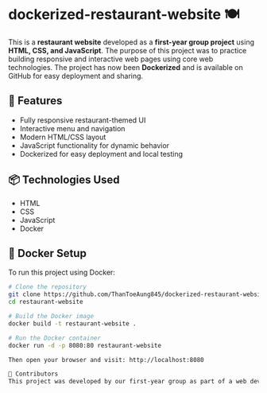 # dockerized-restaurant-website 🍽️

This is a **restaurant website** developed as a **first-year group project** using **HTML, CSS, and JavaScript**. The purpose of this project was to practice building responsive and interactive web pages using core web technologies. The project has now been **Dockerized** and is available on GitHub for easy deployment and sharing.

## 🚀 Features

- Fully responsive restaurant-themed UI
- Interactive menu and navigation
- Modern HTML/CSS layout
- JavaScript functionality for dynamic behavior
- Dockerized for easy deployment and local testing

## 📦 Technologies Used

- HTML
- CSS
- JavaScript 
- Docker

## 🐳 Docker Setup

To run this project using Docker:

```bash
# Clone the repository
git clone https://github.com/ThanToeAung845/dockerized-restaurant-website.git
cd restaurant-website

# Build the Docker image
docker build -t restaurant-website .

# Run the Docker container
docker run -d -p 8080:80 restaurant-website

Then open your browser and visit: http://localhost:8080

👥 Contributors
This project was developed by our first-year group as part of a web development course. Special thanks to all team members for their contributions.



